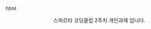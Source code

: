 html
<style>
  #Center{
    text-align:center;
  }
</style>

<div id="Center"> 스파르타 코딩클럽 2주차 개인과제 입니다.</div>
